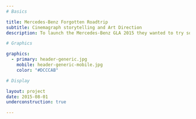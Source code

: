 ```yaml
---
# Basics

title: Mercedes-Benz Forgotten Roadtrip
subtitle: Cinemagraph storytelling and Art Direction
description: To launch the Mercedes-Benz GLA 2015 they wanted to try something a little different. Rather than shooting out a normal TV spot they involved Jung von Matt, B-reel and myself to create a vast interactive narrative. As the reader scrolls down the piece, Ryan's memory comes back and hurls him through a journey through the desert and into the city of Los Angeles.

# Graphics

graphics:
  - primary: header-generic.jpg
    mobile: header-generic-mobile.jpg
    color: "#DCCCAB"

# Display

layout: project
date: 2015-08-01
underconstruction: true

---
```

 